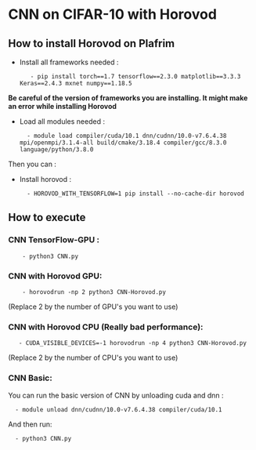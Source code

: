 # CNN on CIFAR-10 with Horovod

## How to install Horovod on Plafrim

- Install all frameworks needed : 

         - pip install torch==1.7 tensorflow==2.3.0 matplotlib==3.3.3 Keras==2.4.3 mxnet numpy==1.18.5

**Be careful of the version of frameworks you are installing. It might make an error while installing Horovod**

- Load all modules needed : 
         
        - module load compiler/cuda/10.1 dnn/cudnn/10.0-v7.6.4.38 mpi/openmpi/3.1.4-all build/cmake/3.18.4 compiler/gcc/8.3.0 language/python/3.8.0

Then you can :

- Install horovod : 
 
        - HOROVOD_WITH_TENSORFLOW=1 pip install --no-cache-dir horovod

## How to execute

### CNN TensorFlow-GPU :

        - python3 CNN.py
  
### CNN with Horovod GPU:
  
        - horovodrun -np 2 python3 CNN-Horovod.py 
   (Replace 2 by the number of GPU's you want to use)
   
### CNN with Horovod CPU (Really bad performance):
   
       - CUDA_VISIBLE_DEVICES=-1 horovodrun -np 4 python3 CNN-Horovod.py 
   (Replace 2 by the number of CPU's you want to use)
   
### CNN Basic:

  You can run the basic version of CNN by unloading cuda and dnn :
      
      - module unload dnn/cudnn/10.0-v7.6.4.38 compiler/cuda/10.1
      
  And then run:
      
      - python3 CNN.py
